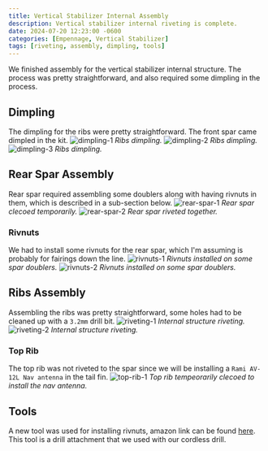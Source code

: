 ```yaml
---
title: Vertical Stabilizer Internal Assembly
description: Vertical stabilizer internal riveting is complete.
date: 2024-07-20 12:23:00 -0600
categories: [Empennage, Vertical Stabilizer]
tags: [riveting, assembly, dimpling, tools]
---
```


We finished assembly for the vertical stabilizer internal structure. The process was pretty straightforward, and also required some dimpling in the process.

## Dimpling
The dimpling for the ribs were pretty straightforward. The front spar came dimpled in the kit.
![dimpling-1](/assets/img/posts/empennage/vertical_stabilizer/dimpling-1.jpg)
_Ribs dimpling._
![dimpling-2](/assets/img/posts/empennage/vertical_stabilizer/dimpling-2.jpg)
_Ribs dimpling._
![dimpling-3](/assets/img/posts/empennage/vertical_stabilizer/dimpling-3.jpg)
_Ribs dimpling._

## Rear Spar Assembly
Rear spar required assembling some doublers along with having rivnuts in them, which is described in a sub-section below.
![rear-spar-1](/assets/img/posts/empennage/vertical_stabilizer/rear-spar-assembly-1.jpg)
_Rear spar clecoed temporarily._
![rear-spar-2](/assets/img/posts/empennage/vertical_stabilizer/rear-spar-riveting-1.jpg)
_Rear spar riveted together._

### Rivnuts
We had to install some rivnuts for the rear spar, which I'm assuming is probably for fairings down the line.
![rivnuts-1](/assets/img/posts/empennage/vertical_stabilizer/rivnuts-1.jpg)
_Rivnuts installed on some spar doublers._
![rivnuts-2](/assets/img/posts/empennage/vertical_stabilizer/rivnuts-2.jpg)
_Rivnuts installed on some spar doublers._

## Ribs Assembly
Assembling the ribs was pretty straightforward, some holes had to be cleaned up with a `3.2mm` drill bit.
![riveting-1](/assets/img/posts/empennage/vertical_stabilizer/internal-riveting-1.jpg)
_Internal structure riveting._
![riveting-2](/assets/img/posts/empennage/vertical_stabilizer/internal-riveting-2.jpg)
_Internal structure riveting._

### Top Rib
The top rib was not riveted to the spar since we will be installing a `Rami AV-12L Nav antenna` in the tail fin.
![top-rib-1](/assets/img/posts/empennage/vertical_stabilizer/top-rib-1.jpg)
_Top rib tempeorarily clecoed to install the nav antenna._

## Tools
A new tool was used for installing rivnuts, amazon link can be found [here](https://www.amazon.com/YUZES-Cordless-Electric-Including-Carrying/dp/B0CG221C47). This tool is a drill attachment that we used with our cordless drill.

